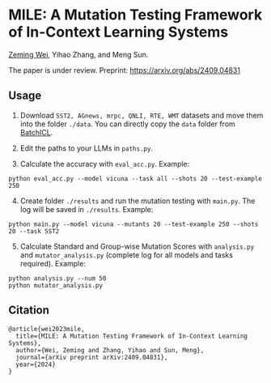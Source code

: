 # MILE: A Mutation Testing Framework of In-Context Learning Systems
[Zeming Wei](https://weizeming.github.io), Yihao Zhang, and Meng Sun.

The paper is under review. Preprint: https://arxiv.org/abs/2409.04831

## Usage
1. Download `SST2, AGnews, mrpc, QNLI, RTE, WMT` datasets and move them into the folder `./data`. You can directly copy the `data` folder from [BatchICL](https://github.com/Cardinalere/Batch-ICL).

2. Edit the paths to your LLMs in `paths.py`.

3. Calculate the accuracy with `eval_acc.py`. Example:
```
python eval_acc.py --model vicuna --task all --shots 20 --test-example 250
```

4. Create folder `./results` and run the mutation testing with `main.py`. The log will be saved in `./results`. Example:
```
python main.py --model vicuna --mutants 20 --test-example 250 --shots 20 --task SST2
```

5. Calculate Standard and Group-wise Mutation Scores with `analysis.py` and `mutator_analysis.py` (complete log for all models and tasks required). Example:
```
python analysis.py --num 50
python mutator_analysis.py
```
## Citation
```
@article{wei2023mile,
  title={MILE: A Mutation Testing Framework of In-Context Learning Systems},
  author={Wei, Zeming and Zhang, Yihao and Sun, Meng},
  journal={arXiv preprint arXiv:2409.04831},
  year={2024}
}
```
